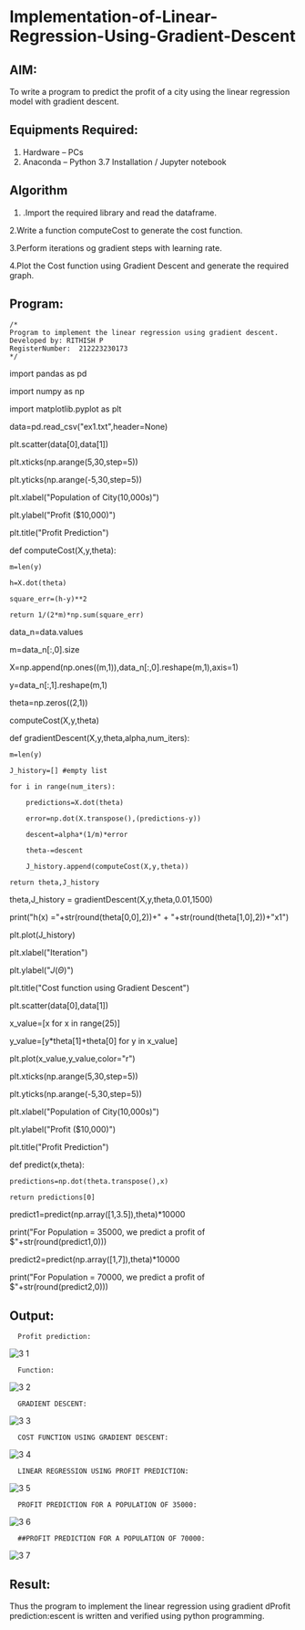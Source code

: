 # Implementation-of-Linear-Regression-Using-Gradient-Descent

## AIM:
To write a program to predict the profit of a city using the linear regression model with gradient descent.

## Equipments Required:
1. Hardware – PCs
2. Anaconda – Python 3.7 Installation / Jupyter notebook

## Algorithm
1. .Import the required library and read the dataframe.

2.Write a function computeCost to generate the cost function.

3.Perform iterations og gradient steps with learning rate.

4.Plot the Cost function using Gradient Descent and generate the required graph.
   

## Program:
```
/*
Program to implement the linear regression using gradient descent.
Developed by: RITHISH P
RegisterNumber:  212223230173
*/
```
import pandas as pd

import numpy as np

import matplotlib.pyplot as plt

data=pd.read_csv("ex1.txt",header=None)

plt.scatter(data[0],data[1])

plt.xticks(np.arange(5,30,step=5))

plt.yticks(np.arange(-5,30,step=5))

plt.xlabel("Population of City(10,000s)")

plt.ylabel("Profit ($10,000)")

plt.title("Profit Prediction")


def computeCost(X,y,theta):

    m=len(y) 
    
    h=X.dot(theta) 
    
    square_err=(h-y)**2
    
    return 1/(2*m)*np.sum(square_err) 


data_n=data.values

m=data_n[:,0].size

X=np.append(np.ones((m,1)),data_n[:,0].reshape(m,1),axis=1)

y=data_n[:,1].reshape(m,1)

theta=np.zeros((2,1))

computeCost(X,y,theta) 


def gradientDescent(X,y,theta,alpha,num_iters):

    m=len(y)
    
    J_history=[] #empty list
    
    for i in range(num_iters):
    
        predictions=X.dot(theta)
        
        error=np.dot(X.transpose(),(predictions-y))
        
        descent=alpha*(1/m)*error
        
        theta-=descent
        
        J_history.append(computeCost(X,y,theta))
        
    return theta,J_history


theta,J_history = gradientDescent(X,y,theta,0.01,1500)

print("h(x) ="+str(round(theta[0,0],2))+" + "+str(round(theta[1,0],2))+"x1")


plt.plot(J_history)

plt.xlabel("Iteration")

plt.ylabel("$J(\Theta)$")

plt.title("Cost function using Gradient Descent")


plt.scatter(data[0],data[1])

x_value=[x for x in range(25)]

y_value=[y*theta[1]+theta[0] for y in x_value]

plt.plot(x_value,y_value,color="r")

plt.xticks(np.arange(5,30,step=5))

plt.yticks(np.arange(-5,30,step=5))

plt.xlabel("Population of City(10,000s)")

plt.ylabel("Profit ($10,000)")

plt.title("Profit Prediction")


def predict(x,theta):

    predictions=np.dot(theta.transpose(),x)
    
    return predictions[0]


predict1=predict(np.array([1,3.5]),theta)*10000

print("For Population = 35000, we predict a profit of $"+str(round(predict1,0)))


predict2=predict(np.array([1,7]),theta)*10000

print("For Population = 70000, we predict a profit of $"+str(round(predict2,0)))
## Output:
      Profit prediction:
![3 1](https://github.com/RITHISHlearn/Implementation-of-Linear-Regression-Using-Gradient-Descent/assets/145446645/7ab9e05a-d9c0-4194-b6f6-b9e5daad6511)

      Function:
![3 2](https://github.com/RITHISHlearn/Implementation-of-Linear-Regression-Using-Gradient-Descent/assets/145446645/aeb0af67-1be1-4c84-bff6-4b8b2dd4af43)

      GRADIENT DESCENT:
![3 3](https://github.com/RITHISHlearn/Implementation-of-Linear-Regression-Using-Gradient-Descent/assets/145446645/576bbcdc-500a-49c4-bed5-9015777b7a78)

      COST FUNCTION USING GRADIENT DESCENT:
![3 4](https://github.com/RITHISHlearn/Implementation-of-Linear-Regression-Using-Gradient-Descent/assets/145446645/ae66ffd8-23ea-4d7f-bfcc-b39e8f5d62fe)

      LINEAR REGRESSION USING PROFIT PREDICTION:
![3 5](https://github.com/RITHISHlearn/Implementation-of-Linear-Regression-Using-Gradient-Descent/assets/145446645/492b1e0d-aaef-4852-b30a-9c187a64c44b)

      
      PROFIT PREDICTION FOR A POPULATION OF 35000:
![3 6](https://github.com/RITHISHlearn/Implementation-of-Linear-Regression-Using-Gradient-Descent/assets/145446645/5fb72ad1-4249-4806-bdab-941d725ad171)

      ##PROFIT PREDICTION FOR A POPULATION OF 70000:
![3 7](https://github.com/RITHISHlearn/Implementation-of-Linear-Regression-Using-Gradient-Descent/assets/145446645/8c636f8b-b418-4af7-bb3a-2c1487fe5ce8)


## Result:
Thus the program to implement the linear regression using gradient dProfit prediction:escent is written and verified using python programming.
